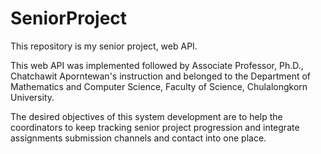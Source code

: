 # SeniorProject
This repository is my senior project, web API.

This web API was implemented followed by Associate Professor, Ph.D., Chatchawit Aporntewan's instruction and belonged to the Department of Mathematics and Computer Science, Faculty of Science, Chulalongkorn University.

The desired objectives of this system development are to help the coordinators to keep tracking senior project progression and integrate assignments submission channels and contact into one place.
